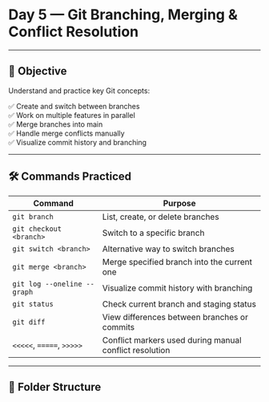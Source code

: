 # Day 5 — Git Branching, Merging & Conflict Resolution

---

## 🎯 Objective

Understand and practice key Git concepts:

✅ Create and switch between branches  
✅ Work on multiple features in parallel  
✅ Merge branches into main  
✅ Handle merge conflicts manually  
✅ Visualize commit history and branching

---

## 🛠️ Commands Practiced

| Command                       | Purpose                                                 |
|------------------------------|----------------------------------------------------------|
| `git branch`                 | List, create, or delete branches                         |
| `git checkout <branch>`     | Switch to a specific branch                              |
| `git switch <branch>`       | Alternative way to switch branches                       |
| `git merge <branch>`        | Merge specified branch into the current one              |
| `git log --oneline --graph` | Visualize commit history with branching                  |
| `git status`                | Check current branch and staging status                  |
| `git diff`                  | View differences between branches or commits             |
| `<<<<<`, `=====`, `>>>>>`   | Conflict markers used during manual conflict resolution  |

---

## 📁 Folder Structure







